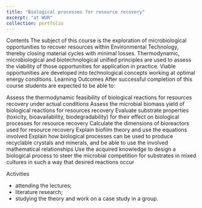 ```yaml
---
title: "Biological processes for resource recovery"
excerpt: "at WUR"
collection: portfolio
---
```


Contents
The subject of this course is the exploration of microbiological opportunities to recover resources within Environmental Technology, thereby closing material cycles with minimal losses. Thermodynamic, microbiological and biotechnological unified principles are used to assess the viability of those opportunities for application in practice. Viable opportunities are developed into technological concepts working at optimal energy conditions.
Learning Outcomes
After successful completion of this course students are expected to be able to:

Assess the thermodynamic feasibility of biological reactions for resources recovery under actual conditions
Assess the microbial biomass yield of biological reactions for resources recovery
Evaluate substrate properties (toxicity, bioavailability, biodegradability) for their effect on biological processes for resource recovery
Calculate the dimensions of bioreactors used for resource recovery
Explain biofilm theory and use the equations involved
Explain how biological processes can be used to produce recyclable crystals and minerals, and be able to use the involved mathematical relationships
Use the acquired knowledge to design a biological process to steer the microbial competition for substrates in mixed cultures in such a way that desired reactions occur

Activities
- attending the lectures;
- literature research;
- studying the theory and work on a case study in a group.
